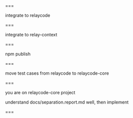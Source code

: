 ===

integrate to relaycode

===

integrate to relay-context

===

npm publish

===

move test cases from relaycode to relaycode-core

===

you are on relaycode-core project

understand docs/separation.report.md well, then implement

===
